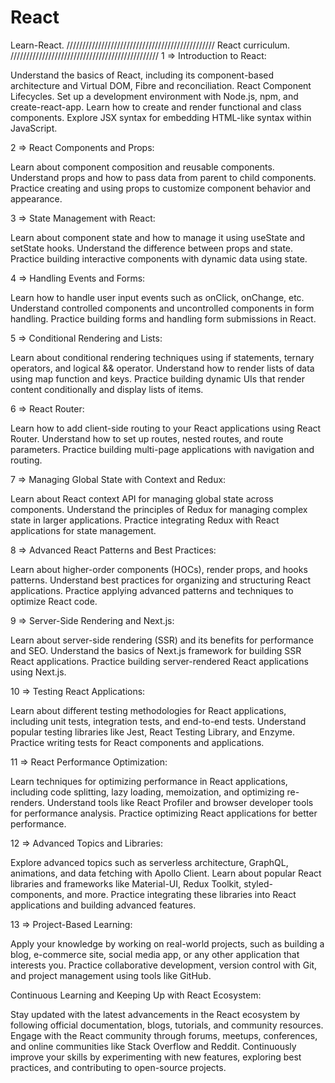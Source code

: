 # React

Learn-React.
///////////////////////////////////////////////
React curriculum.
///////////////////////////////////////////////
1 => Introduction to React:

Understand the basics of React, including its component-based architecture and Virtual DOM, Fibre and reconciliation.
React Component Lifecycles.
Set up a development environment with Node.js, npm, and create-react-app.
Learn how to create and render functional and class components.
Explore JSX syntax for embedding HTML-like syntax within JavaScript.

2 => React Components and Props:

Learn about component composition and reusable components.
Understand props and how to pass data from parent to child components.
Practice creating and using props to customize component behavior and appearance.


3 => State Management with React:

Learn about component state and how to manage it using useState and setState hooks.
Understand the difference between props and state.
Practice building interactive components with dynamic data using state.

4 => Handling Events and Forms:

Learn how to handle user input events such as onClick, onChange, etc.
Understand controlled components and uncontrolled components in form handling.
Practice building forms and handling form submissions in React.

5 => Conditional Rendering and Lists:

Learn about conditional rendering techniques using if statements, ternary operators, and logical && operator.
Understand how to render lists of data using map function and keys.
Practice building dynamic UIs that render content conditionally and display lists of items.

6 => React Router:

Learn how to add client-side routing to your React applications using React Router.
Understand how to set up routes, nested routes, and route parameters.
Practice building multi-page applications with navigation and routing.

7 => Managing Global State with Context and Redux:

Learn about React context API for managing global state across components.
Understand the principles of Redux for managing complex state in larger applications.
Practice integrating Redux with React applications for state management.

8 => Advanced React Patterns and Best Practices:

Learn about higher-order components (HOCs), render props, and hooks patterns.
Understand best practices for organizing and structuring React applications.
Practice applying advanced patterns and techniques to optimize React code.

9 => Server-Side Rendering and Next.js:

Learn about server-side rendering (SSR) and its benefits for performance and SEO.
Understand the basics of Next.js framework for building SSR React applications.
Practice building server-rendered React applications using Next.js.

10 => Testing React Applications:

Learn about different testing methodologies for React applications, including unit tests, integration tests, and end-to-end tests.
Understand popular testing libraries like Jest, React Testing Library, and Enzyme.
Practice writing tests for React components and applications.

11 => React Performance Optimization:

Learn techniques for optimizing performance in React applications, including code splitting, lazy loading, memoization, and optimizing re-renders.
Understand tools like React Profiler and browser developer tools for performance analysis.
Practice optimizing React applications for better performance.


12 => Advanced Topics and Libraries:

Explore advanced topics such as serverless architecture, GraphQL, animations, and data fetching with Apollo Client.
Learn about popular React libraries and frameworks like Material-UI, Redux Toolkit, styled-components, and more.
Practice integrating these libraries into React applications and building advanced features.

13 => Project-Based Learning:

Apply your knowledge by working on real-world projects, such as building a blog, e-commerce site, social media app, or any other application that interests you.
Practice collaborative development, version control with Git, and project management using tools like GitHub.

Continuous Learning and Keeping Up with React Ecosystem:

Stay updated with the latest advancements in the React ecosystem by following official documentation, blogs, tutorials, and community resources.
Engage with the React community through forums, meetups, conferences, and online communities like Stack Overflow and Reddit.
Continuously improve your skills by experimenting with new features, exploring best practices, and contributing to open-source projects.
